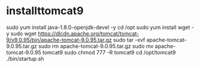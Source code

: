 # installttomcat9
sudo yum install java-1.8.0-openjdk-devel -y
cd /opt
sudo yum install wget -y
sudo wget https://dlcdn.apache.org/tomcat/tomcat-9/v9.0.95/bin/apache-tomcat-9.0.95.tar.gz
sudo tar -xvf apache-tomcat-9.0.95.tar.gz
sudo rm apache-tomcat-9.0.95.tar.gz
sudo mv apache-tomcat-9.0.95 tomcat9
sudo chmod 777 -R tomcat9
cd /opt/tomcat9
./bin/startup.sh
